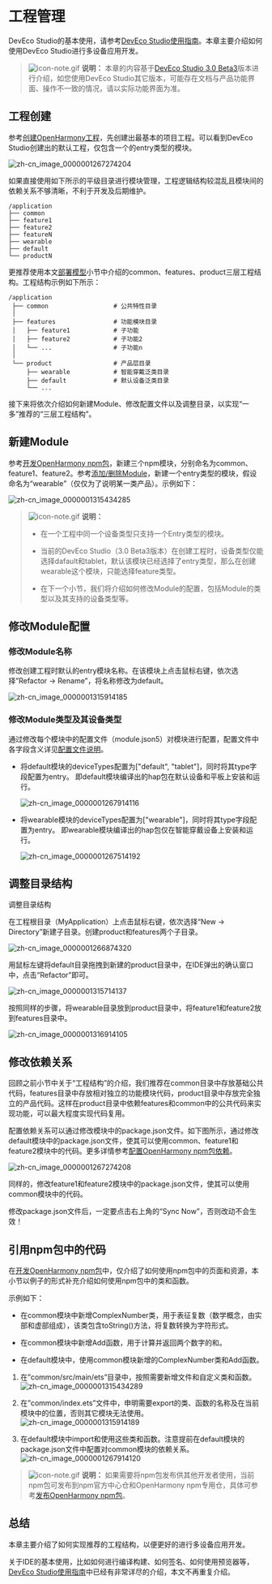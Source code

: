 # 工程管理


DevEco Studio的基本使用，请参考[DevEco Studio使用指南](../../quick-start/deveco-studio-user-guide-for-openharmony.md)。本章主要介绍如何使用DevEco Studio进行多设备应用开发。


> ![icon-note.gif](public_sys-resources/icon-note.gif) **说明：**
> 本章的内容基于[DevEco Studio 3.0 Beta3](https://developer.harmonyos.com/cn/develop/deveco-studio#download_beta_openharmony)版本进行介绍，如您使用DevEco Studio其它版本，可能存在文档与产品功能界面、操作不一致的情况，请以实际功能界面为准。


## 工程创建

参考[创建OpenHarmony工程](https://developer.harmonyos.com/cn/docs/documentation/doc-guides/ohos-create-new-project-0000001263280423)，先创建出最基本的项目工程。可以看到DevEco Studio创建出的默认工程，仅包含一个的entry类型的模块。

![zh-cn_image_0000001267274204](figures/zh-cn_image_0000001267274204.jpg)

如果直接使用如下所示的平级目录进行模块管理，工程逻辑结构较混乱且模块间的依赖关系不够清晰，不利于开发及后期维护。


```
/application
├── common
├── feature1
├── feature2
├── featureN
├── wearable
├── default
└── productN
```

更推荐使用本文[部署模型](introduction.md#部署模型)小节中介绍的common、features、product三层工程结构。工程结构示例如下所示：


```
/application
 ├── common                  # 公共特性目录
 │
 ├── features                # 功能模块目录
 │   ├── feature1            # 子功能
 │   ├── feature2            # 子功能2
 │   └── ...                 # 子功能n
 │
 └── product                 # 产品层目录
     ├── wearable            # 智能穿戴泛类目录
     ├── default             # 默认设备泛类目录
     └── ...
```

接下来将依次介绍如何新建Module、修改配置文件以及调整目录，以实现“一多”推荐的“三层工程结构”。


## 新建Module

参考[开发OpenHarmony npm包](https://developer.harmonyos.com/cn/docs/documentation/doc-guides/ohos-development-npm-package-0000001222578434)，新建三个npm模块，分别命名为common、feature1、feature2。参考[添加/删除Module](https://developer.harmonyos.com/cn/docs/documentation/doc-guides/ohos-adding-deleting-module-0000001218760594)，新建一个entry类型的模块，假设命名为“wearable”（仅仅为了说明某一类产品）。示例如下：

![zh-cn_image_0000001315434285](figures/zh-cn_image_0000001315434285.png)

> ![icon-note.gif](public_sys-resources/icon-note.gif) **说明：**
> - 在一个工程中同一个设备类型只支持一个Entry类型的模块。
> 
> - 当前的DevEco Studio（3.0 Beta3版本）在创建工程时，设备类型仅能选择dafault和tablet，默认该模块已经选择了entry类型，那么在创建wearable这个模块，只能选择feature类型。
> 
> - 在下一个小节，我们将介绍如何修改Module的配置，包括Module的类型以及其支持的设备类型等。


## 修改Module配置


### 修改Module名称

修改创建工程时默认的entry模块名称。在该模块上点击鼠标右键，依次选择”Refactor -&gt; Rename”，将名称修改为default。

![zh-cn_image_0000001315914185](figures/zh-cn_image_0000001315914185.jpg)


### 修改Module类型及其设备类型

通过修改每个模块中的配置文件（module.json5）对模块进行配置，配置文件中各字段含义详见[配置文件说明](../../quick-start/module-configuration-file.md)。

- 将default模块的deviceTypes配置为["default", "tablet"]，同时将其type字段配置为entry。
  即default模块编译出的hap包在默认设备和平板上安装和运行。

  ![zh-cn_image_0000001267914116](figures/zh-cn_image_0000001267914116.png)

- 将wearable模块的deviceTypes配置为["wearable"]，同时将其type字段配置为entry。
  即wearable模块编译出的hap包仅在智能穿戴设备上安装和运行。

  ![zh-cn_image_0000001267514192](figures/zh-cn_image_0000001267514192.png)


## 调整目录结构

调整目录结构

在工程根目录（MyApplication）上点击鼠标右键，依次选择“New -&gt; Directory”新建子目录。创建product和features两个子目录。

![zh-cn_image_0000001266874320](figures/zh-cn_image_0000001266874320.png)

用鼠标左键将default目录拖拽到新建的product目录中，在IDE弹出的确认窗口中，点击“Refactor”即可。

![zh-cn_image_0000001315714137](figures/zh-cn_image_0000001315714137.jpg)

按照同样的步骤，将wearable目录放到product目录中，将feature1和feature2放到features目录中。

![zh-cn_image_0000001316914105](figures/zh-cn_image_0000001316914105.png)


## 修改依赖关系

回顾之前小节中关于“工程结构”的介绍，我们推荐在common目录中存放基础公共代码，features目录中存放相对独立的功能模块代码，product目录中存放完全独立的产品代码。这样在product目录中依赖features和common中的公共代码来实现功能，可以最大程度实现代码复用。

配置依赖关系可以通过修改模块中的package.json文件。如下图所示，通过修改default模块中的package.json文件，使其可以使用common、feature1和feature2模块中的代码。更多详情参考[配置OpenHarmony npm包依赖](https://developer.harmonyos.com/cn/docs/documentation/doc-guides/ohos-development-npm-package-0000001252769386#section89674298391)。

![zh-cn_image_0000001267274208](figures/zh-cn_image_0000001267274208.png)

同样的，修改feature1和feature2模块中的package.json文件，使其可以使用common模块中的代码。

修改package.json文件后，一定要点击右上角的“Sync Now”，否则改动不会生效！


## 引用npm包中的代码

在[开发OpenHarmony npm包](https://developer.harmonyos.com/cn/docs/documentation/doc-guides/ohos-development-npm-package-0000001252769386)中，仅介绍了如何使用npm包中的页面和资源，本小节以例子的形式补充介绍如何使用npm包中的类和函数。

示例如下：

- 在common模块中新增ComplexNumber类，用于表征复数（数学概念，由实部和虚部组成），该类包含toString()方法，将复数转换为字符形式。

- 在common模块中新增Add函数，用于计算并返回两个数字的和。

- 在default模块中，使用common模块新增的ComplexNumber类和Add函数。

1. 在”common/src/main/ets”目录中，按照需要新增文件和自定义类和函数。
   ![zh-cn_image_0000001315434289](figures/zh-cn_image_0000001315434289.png)

2. 在”common/index.ets”文件中，申明需要export的类、函数的名称及在当前模块中的位置，否则其它模块无法使用。
   ![zh-cn_image_0000001315914189](figures/zh-cn_image_0000001315914189.png)

3. 在default模块中import和使用这些类和函数。注意提前在default模块的package.json文件中配置对common模块的依赖关系。
   ![zh-cn_image_0000001267914120](figures/zh-cn_image_0000001267914120.png)

> ![icon-note.gif](public_sys-resources/icon-note.gif) **说明：**
> 如果需要将npm包发布供其他开发者使用，当前npm包可发布到npm官方中心仓和OpenHarmony npm专用仓，具体可参考[发布OpenHarmony npm包](https://developer.harmonyos.com/cn/docs/documentation/doc-guides/ohos-development-npm-package-0000001222578434#section663116411397)。


## 总结

本章主要介绍了如何实现推荐的工程结构，以便更好的进行多设备应用开发。

关于IDE的基本使用，比如如何进行编译构建、如何签名、如何使用预览器等，[DevEco Studio使用指南](https://developer.harmonyos.com/cn/docs/documentation/doc-guides/ohos-deveco-studio-overview-0000001263280421)中已经有非常详尽的介绍，本文不再重复介绍。
